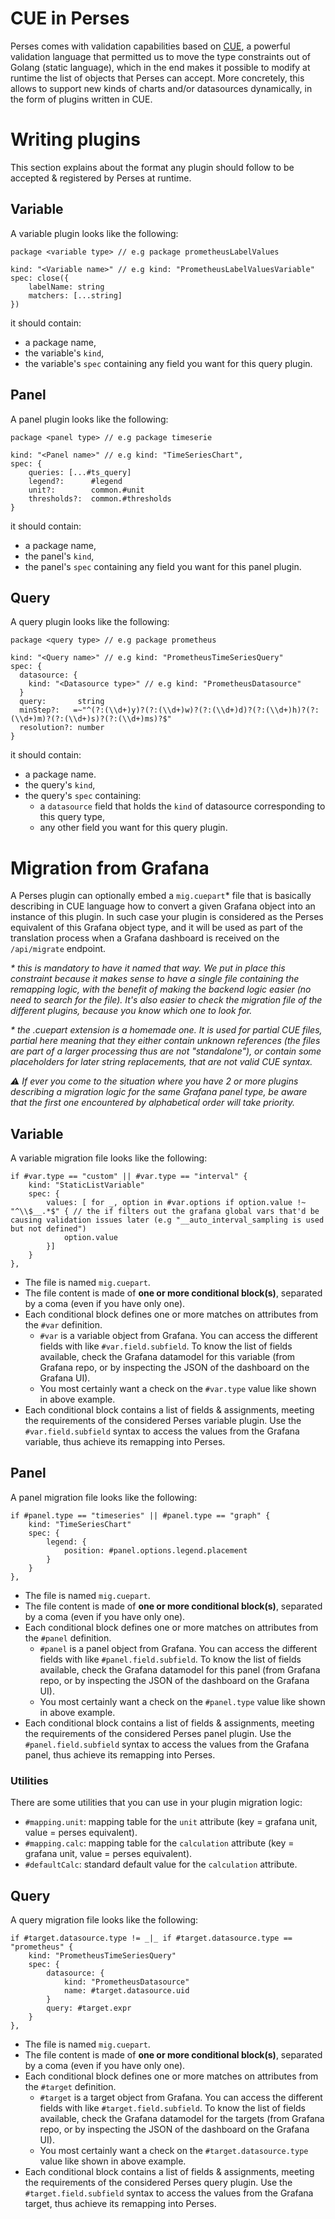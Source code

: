 # CUE in Perses

Perses comes with validation capabilities based on [CUE](https://cuelang.org/), a powerful validation language that permitted us to move the type constraints out of Golang (static language), which in the end makes it possible to modify at runtime the list of objects that Perses can accept. More concretely, this allows to support new kinds of charts and/or datasources dynamically, in the form of plugins written in CUE.

# Writing plugins

This section explains about the format any plugin should follow to be accepted & registered by Perses at runtime.

## Variable

A variable plugin looks like the following:

```cue
package <variable type> // e.g package prometheusLabelValues

kind: "<Variable name>" // e.g kind: "PrometheusLabelValuesVariable"
spec: close({
	labelName: string
	matchers: [...string]
})
```

it should contain:

- a package name,
- the variable's `kind`,
- the variable's `spec` containing any field you want for this query plugin.

## Panel

A panel plugin looks like the following:

```cue
package <panel type> // e.g package timeserie

kind: "<Panel name>" // e.g kind: "TimeSeriesChart",
spec: {
	queries: [...#ts_query]
	legend?:      #legend
	unit?:        common.#unit
	thresholds?:  common.#thresholds
}
```

it should contain:

- a package name,
- the panel's `kind`,
- the panel's `spec` containing any field you want for this panel plugin.

## Query

A query plugin looks like the following:

```cue
package <query type> // e.g package prometheus

kind: "<Query name>" // e.g kind: "PrometheusTimeSeriesQuery"
spec: {
  datasource: {
    kind: "<Datasource type>" // e.g kind: "PrometheusDatasource"
  }
  query:       string
  minStep?:   =~"^(?:(\\d+)y)?(?:(\\d+)w)?(?:(\\d+)d)?(?:(\\d+)h)?(?:(\\d+)m)?(?:(\\d+)s)?(?:(\\d+)ms)?$"
  resolution?: number
}
```

it should contain:

- a package name.
- the query's `kind`,
- the query's `spec` containing:
  - a `datasource` field that holds the `kind` of datasource corresponding to this query type,
  - any other field you want for this query plugin.

# Migration from Grafana

A Perses plugin can optionally embed a `mig.cuepart`\* file that is basically describing in CUE language how to convert a given Grafana object into an instance of this plugin. In such case your plugin is considered as the Perses equivalent of this Grafana object type, and it will be used as part of the translation process when a Grafana dashboard is received on the `/api/migrate` endpoint.

*\* this is mandatory to have it named that way. We put in place this constraint because it makes sense to have a single file containing the remapping logic, with the benefit of making the backend logic easier (no need to search for the file). It's also easier to check the migration file of the different plugins, because you know which one to look for.*

*\* the .cuepart extension is a homemade one. It is used for partial CUE files, partial here meaning that they either contain unknown references (the files are part of a larger processing thus are not "standalone"), or contain some placeholders for later string replacements, that are not valid CUE syntax.*

*:warning: If ever you come to the situation where you have 2 or more plugins describing a migration logic for the same Grafana panel type, be aware that the first one encountered by alphabetical order will take priority.*

## Variable

A variable migration file looks like the following:

```cue
if #var.type == "custom" || #var.type == "interval" {
    kind: "StaticListVariable"
    spec: {
        values: [ for _, option in #var.options if option.value !~ "^\\$__.*$" { // the if filters out the grafana global vars that'd be causing validation issues later (e.g "__auto_interval_sampling is used but not defined")
            option.value
        }]
    }
},
```

- The file is named `mig.cuepart`.
- The file content is made of **one or more conditional block(s)**, separated by a coma (even if you have only one).
- Each conditional block defines one or more matches on attributes from the `#var` definition.
  - `#var` is a variable object from Grafana. You can access the different fields with like `#var.field.subfield`. To know the list of fields available, check the Grafana datamodel for this variable (from Grafana repo, or by inspecting the JSON of the dashboard on the Grafana UI).
  - You most certainly want a check on the `#var.type` value like shown in above example.
- Each conditional block contains a list of fields & assignments, meeting the requirements of the considered Perses variable plugin. Use the `#var.field.subfield` syntax to access the values from the Grafana variable, thus achieve its remapping into Perses.

## Panel

A panel migration file looks like the following:

```cue
if #panel.type == "timeseries" || #panel.type == "graph" {
    kind: "TimeSeriesChart"
    spec: {
        legend: {
            position: #panel.options.legend.placement
        }
    }
},
```

- The file is named `mig.cuepart`.
- The file content is made of **one or more conditional block(s)**, separated by a coma (even if you have only one).
- Each conditional block defines one or more matches on attributes from the `#panel` definition.
  - `#panel` is a panel object from Grafana. You can access the different fields with like `#panel.field.subfield`. To know the list of fields available, check the Grafana datamodel for this panel (from Grafana repo, or by inspecting the JSON of the dashboard on the Grafana UI).
  - You most certainly want a check on the `#panel.type` value like shown in above example.
- Each conditional block contains a list of fields & assignments, meeting the requirements of the considered Perses panel plugin. Use the `#panel.field.subfield` syntax to access the values from the Grafana panel, thus achieve its remapping into Perses.

### Utilities

There are some utilities that you can use in your plugin migration logic:

- `#mapping.unit`: mapping table for the `unit` attribute (key = grafana unit, value = perses equivalent).
- `#mapping.calc`: mapping table for the `calculation` attribute (key = grafana unit, value = perses equivalent).
- `#defaultCalc`: standard default value for the `calculation` attribute.

## Query

A query migration file looks like the following:

```cue
if #target.datasource.type != _|_ if #target.datasource.type == "prometheus" {
    kind: "PrometheusTimeSeriesQuery"
    spec: {
        datasource: {
            kind: "PrometheusDatasource"
            name: #target.datasource.uid
        }
        query: #target.expr
    }
},
```

- The file is named `mig.cuepart`.
- The file content is made of **one or more conditional block(s)**, separated by a coma (even if you have only one).
- Each conditional block defines one or more matches on attributes from the `#target` definition.
  - `#target` is a target object from Grafana. You can access the different fields with like `#target.field.subfield`. To know the list of fields available, check the Grafana datamodel for the targets (from Grafana repo, or by inspecting the JSON of the dashboard on the Grafana UI).
  - You most certainly want a check on the `#target.datasource.type` value like shown in above example.
- Each conditional block contains a list of fields & assignments, meeting the requirements of the considered Perses query plugin. Use the `#target.field.subfield` syntax to access the values from the Grafana target, thus achieve its remapping into Perses.
